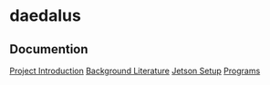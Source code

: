 # daedalus

## Documention
[Project Introduction](./docs/introduction.md)
[Background Literature](./docs/literature.md)
[Jetson Setup](./docs/jetson_setup.md)
[Programs](./docs/programs.md)

